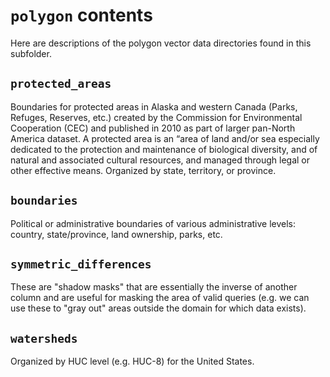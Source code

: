 # `polygon` contents

Here are descriptions of the polygon vector data directories found in this subfolder.

## `protected_areas`
Boundaries for protected areas in Alaska and western Canada (Parks, Refuges, Reserves, etc.) created by the Commission for Environmental Cooperation (CEC) and published in 2010 as part of larger pan-North America dataset. A protected area is an “area of land and/or sea especially dedicated to the protection and maintenance of biological diversity, and of natural and associated cultural resources, and managed through legal or other effective means. Organized by state, territory, or province.

## `boundaries`
Political or administrative boundaries of various administrative levels: country, state/province, land ownership, parks, etc.

## `symmetric_differences`
These are "shadow masks" that are essentially the inverse of another column and are useful for masking the area of valid queries (e.g. we can use these to "gray out" areas outside the domain for which data exists).

## `watersheds`
Organized by HUC level (e.g. HUC-8) for the United States.
